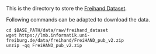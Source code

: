 This is the directory to store the [Freihand Dataset](https://lmb.informatik.uni-freiburg.de/resources/datasets/FreihandDataset.en.html).

Following commands can be adapted to download the data.
```
cd $BASE_PATH/data/raw/freihand_dataset
wget https://lmb.informatik.uni-freiburg.de/data/freihand/FreiHAND_pub_v2.zip
unzip -qq FreiHAND_pub_v2.zip
```